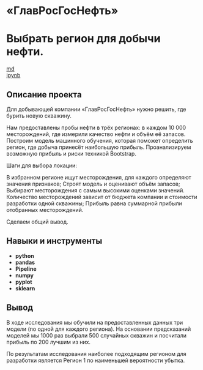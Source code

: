 # «ГлавРосГосНефть»
# Выбрать регион для добычи нефти.

[md](https://github.com/MironRodionoff/yandex_practicum/blob/main/Project_07/README.md)    
[ipynb](https://github.com/MironRodionoff/yandex_practicum/blob/main/Project_07/Project_07.ipynb)

## Описание проекта
Для добывающей компании «ГлавРосГосНефть» нужно решить, где бурить новую скважину.

Нам предоставлены пробы нефти в трёх регионах: в каждом 10 000 месторождений, где измерили качество нефти и объём её запасов. Построим модель машинного обучения, которая поможет определить регион, где добыча принесёт наибольшую прибыль.
Проанализируем возможную прибыль и риски техникой Bootstrap.

Шаги для выбора локации:

В избранном регионе ищут месторождения, для каждого определяют значения признаков;
Строят модель и оценивают объём запасов;
Выбирают месторождения с самым высокими оценками значений. Количество месторождений зависит от бюджета компании и стоимости разработки одной скважины;
Прибыль равна суммарной прибыли отобранных месторождений.

Сделаем общий вывод.

## Навыки и инструменты

- **python**
- **pandas**
- **Pipeline**
- **numpy**
- **pyplot**
- **sklearn**

## Вывод

В ходе исследования мы обучили на предоставленных данных три модели (по одной для каждого региона).
На основании предсказаний моделей мы 1000 раз выбрали 500 случайных скважин и посчитали прибыль по 200 лучшим из них.

По результатам исследования наиболее подходящим регионом для разработки является Регион 1 по наименьшей вероятности убытка.
